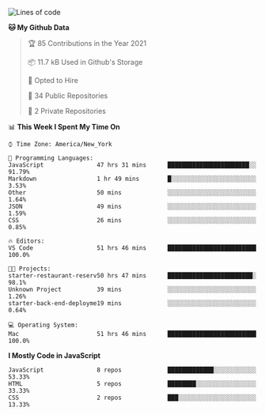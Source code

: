 <!--START_SECTION:waka-->
![Lines of code](https://img.shields.io/badge/From%20Hello%20World%20I%27ve%20Written-181782%20lines%20of%20code-blue)

**🐱 My Github Data** 

> 🏆 85 Contributions in the Year 2021
 > 
> 📦 11.7 kB Used in Github's Storage 
 > 
> 💼 Opted to Hire
 > 
> 📜 34 Public Repositories 
 > 
> 🔑 2 Private Repositories  
 > 
📊 **This Week I Spent My Time On** 

```text
⌚︎ Time Zone: America/New_York

💬 Programming Languages: 
JavaScript               47 hrs 31 mins      ███████████████████████░░   91.79% 
Markdown                 1 hr 49 mins        █░░░░░░░░░░░░░░░░░░░░░░░░   3.53% 
Other                    50 mins             ░░░░░░░░░░░░░░░░░░░░░░░░░   1.64% 
JSON                     49 mins             ░░░░░░░░░░░░░░░░░░░░░░░░░   1.59% 
CSS                      26 mins             ░░░░░░░░░░░░░░░░░░░░░░░░░   0.85%

🔥 Editors: 
VS Code                  51 hrs 46 mins      █████████████████████████   100.0%

🐱‍💻 Projects: 
starter-restaurant-reserv50 hrs 47 mins      ████████████████████████░   98.1% 
Unknown Project          39 mins             ░░░░░░░░░░░░░░░░░░░░░░░░░   1.26% 
starter-back-end-deployme19 mins             ░░░░░░░░░░░░░░░░░░░░░░░░░   0.64%

💻 Operating System: 
Mac                      51 hrs 46 mins      █████████████████████████   100.0%

```

**I Mostly Code in JavaScript** 

```text
JavaScript               8 repos             █████████████░░░░░░░░░░░░   53.33% 
HTML                     5 repos             ████████░░░░░░░░░░░░░░░░░   33.33% 
CSS                      2 repos             ███░░░░░░░░░░░░░░░░░░░░░░   13.33%

```



<!--END_SECTION:waka-->
